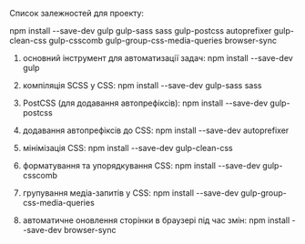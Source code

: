 Список залежностей для проекту:

npm install --save-dev gulp gulp-sass sass gulp-postcss autoprefixer gulp-clean-css gulp-csscomb gulp-group-css-media-queries browser-sync

1. основний інструмент для автоматизації задач:
npm install --save-dev gulp

2. компіляція SCSS у CSS:
npm install --save-dev gulp-sass sass

3. PostCSS (для додавання автопрефіксів):
npm install --save-dev gulp-postcss

4. додавання автопрефіксів до CSS:
npm install --save-dev autoprefixer

5. мінімізація CSS:
npm install --save-dev gulp-clean-css

6. форматування та упорядкування CSS:
npm install --save-dev gulp-csscomb

7. групування медіа-запитів у CSS:
npm install --save-dev gulp-group-css-media-queries

8. автоматичне оновлення сторінки в браузері під час змін:
npm install --save-dev browser-sync


